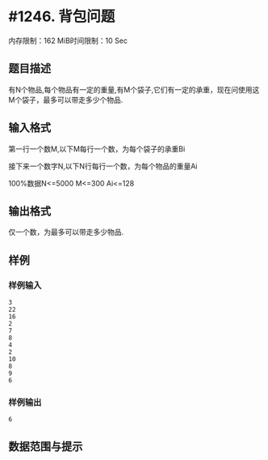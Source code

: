 # #1246. 背包问题

内存限制：162 MiB时间限制：10 Sec

## 题目描述

有N个物品,每个物品有一定的重量,有M个袋子,它们有一定的承重，现在问使用这M个袋子，最多可以带走多少个物品.

## 输入格式

第一行一个数M,以下M每行一个数，为每个袋子的承重Bi

接下来一个数字N,以下N行每行一个数，为每个物品的重量Ai

100%数据N<=5000 M<=300 Ai<=128

## 输出格式

仅一个数，为最多可以带走多少物品.

## 样例

### 样例输入

    
    3
    22
    16
    2
    7
    8
    4
    2
    10
    8
    9
    6
    
    

### 样例输出

    
    6
    
    

## 数据范围与提示
